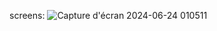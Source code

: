 screens:
![Capture d'écran 2024-06-24 010511](https://github.com/Othmaneamrani/ebank_end/assets/124465572/524a8f25-ec0d-4e75-9aaa-276cf6380f3f)
